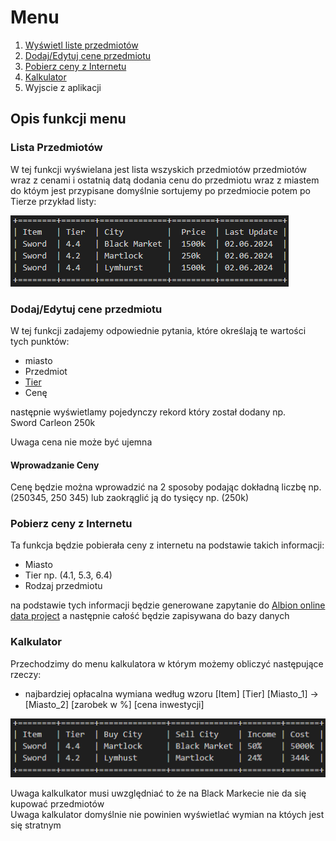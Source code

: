 # Menu 

1. [Wyświetl liste przedmiotów](###lista-przedmiotów)
2. [Dodaj/Edytuj cene przedmiotu](###dodaj/edytuj-cene-przedmiotu)
3. [Pobierz ceny z Internetu](###pobierz-ceny-z-internetu)
4. [Kalkulator](###kalkulator)
5. Wyjscie z aplikacji

## Opis funkcji menu

### Lista Przedmiotów
W tej funkcji wyświelana jest lista wszyskich przedmiotów przedmiotów wraz z cenami i ostatnią datą dodania cenu do przedmiotu wraz z miastem do któym jest przypisane domyślnie sortujemy po przedmiocie potem po Tierze przykład listy:

![Alt text](img\Item_list.png)

### Dodaj/Edytuj cene przedmiotu
W tej funkcji zadajemy odpowiednie pytania, które określają te wartości tych punktów:
+ miasto
+ Przedmiot
+ [Tier](/Item.md/tier)
+ Cenę

następnie wyświetlamy pojedynczy rekord który został dodany np.\
Sword Carleon 250k

Uwaga cena nie może być ujemna

#### Wprowadzanie Ceny
Cenę będzie można wprowadzić na 2 sposoby podając dokładną liczbę np. (250345, 250 345) lub zaokrąglić ją do tysięcy np. (250k)

### Pobierz ceny z Internetu
Ta funkcja będzie pobierała ceny z internetu na podstawie takich informacji:
+ Miasto
+ Tier np. (4.1, 5.3, 6.4)
+ Rodzaj przedmiotu

na podstawie tych informacji będzie generowane zapytanie do [Albion online data project](https://www.albion-online-data.com/) a następnie całość będzie zapisywana do bazy danych

### Kalkulator
Przechodzimy do menu kalkulatora w którym możemy obliczyć następujące rzeczy:
+ najbardziej opłacalna wymiana według wzoru [Item] [Tier] [Miasto_1] -> [Miasto_2] [zarobek w %] [cena inwestycji]

![Alt text](img\Calculator_best_trades.png)

Uwaga kalkulkator musi uwzględniać to że na Black Markecie nie da się kupować przedmiotów\
Uwaga kalkulator domyślnie nie powinien wyświetlać wymian na któych jest się stratnym